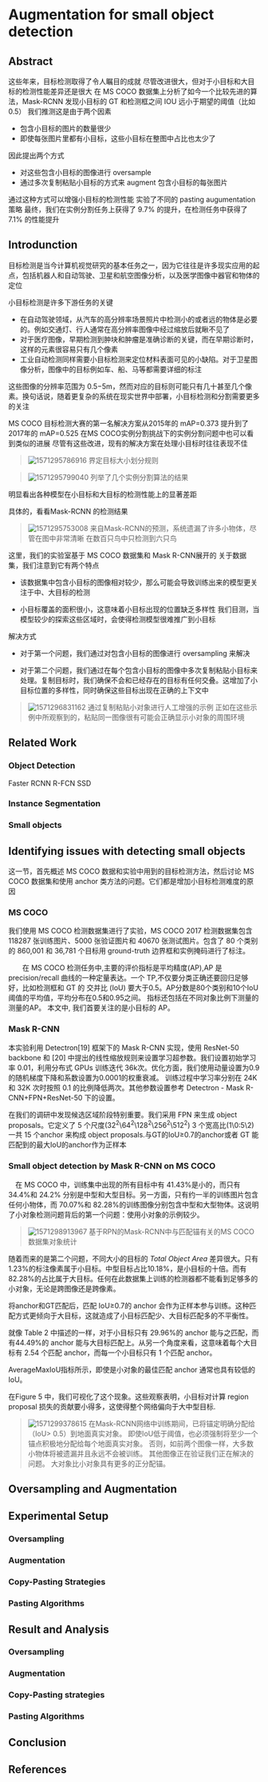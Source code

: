 # Augmentation for small object detection
## Abstract
这些年来，目标检测取得了令人瞩目的成就
尽管改进很大，但对于小目标和大目标的检测性能差异还是很大
在 MS COCO 数据集上分析了如今一个比较先进的算法，Mask-RCNN
发现小目标的 GT 和检测框之间 IOU 远小于期望的阈值（比如0.5）
我们推测这是由于两个因素
* 包含小目标的图片的数量很少
* 即使每张图片里都有小目标，这些小目标在整图中占比也太少了
  

因此提出两个方式
* 对这些包含小目标的图像进行 oversample
* 通过多次复制粘贴小目标的方式来 augment 包含小目标的每张图片

通过这种方式可以增强小目标的检测性能
实验了不同的 pasting augumentation 策略
最终，我们在实例分割任务上获得了 9.7% 的提升，在检测任务中获得了 7.1% 的性能提升

## Introdunction

目标检测是当今计算机视觉研究的基本任务之一，因为它往往是许多现实应用的起点，包括机器人和自动驾驶、卫星和航空图像分析，以及医学图像中器官和物体的定位

小目标检测是许多下游任务的关键
* 在自动驾驶领域，从汽车的高分辨率场景照片中检测小的或者远的物体是必要的。例如交通灯、行人通常在高分辨率图像中经过缩放后就瞅不见了
* 对于医疗图像，早期检测到肿块和肿瘤是准确诊断的关键，而在早期诊断时，这样的元素很容易只有几个像素
* 工业自动检测同样需要小目标检测来定位材料表面可见的小缺陷。对于卫星图像分析，图像中的目标例如车、船、马等都需要详细的标注

这些图像的分辨率范围为 0.5−5m，然而对应的目标则可能只有几十甚至几个像素。换句话说，随着更复杂的系统在现实世界中部署，小目标检测和分割需要更多的关注

MS COCO 目标检测大赛的第一名解决方案从2015年的 mAP=0.373 提升到了2017年的 mAP=0.525
在MS COCO实例分割挑战下的实例分割问题中也可以看到类似的进展
尽管有这些改进，现有的解决方案在处理小目标时往往表现不佳


>![1571295786916](1571295786916.png)
>界定目标大小划分规则

>![1571295799040](1571295799040.png)
>列举了几个实例分割算法的结果

明显看出各种模型在小目标和大目标的检测性能上的显著差距

 具体的，看看Mask-RCNN 的检测结果

>![1571295753008](1571295753008.png)
>来自Mask-RCNN的预测，系统遗漏了许多小物体，尽管在图中非常清晰
>在数百只鸟中只检测到六只鸟

这里，我们的实验室基于 MS COCO 数据集和 Mask R-CNN展开的
关于数据集，我们注意到它有两个特点

* 该数据集中包含小目标的图像相对较少，那么可能会导致训练出来的模型更关注于中、大目标的检测

* 小目标覆盖的面积很小，这意味着小目标出现的位置缺乏多样性
  我们目测，当模型较少的探索这些区域时，会使得检测模型很难推广到小目标

解决方式

-   对于第一个问题，我们通过对包含小目标的图像进行 oversampling 来解决

-   对于第二个问题，我们通过在每个包含小目标的图像中多次复制粘贴小目标来处理。复制目标时，我们确保不会和已经存在的目标有任何交叠。这增加了小目标位置的多样性，同时确保这些目标出现在正确的上下文中

    


>![1571296831162](1571296831162.png)
>通过复制粘贴小对象进行人工增强的示例
>正如在这些示例中所观察到的，粘贴同一图像很有可能会正确显示小对象的周围环境

##  Related Work

### Object Detection

Faster RCNN R-FCN SSD

### Instance Segmentation

### Small objects



## Identifying issues with detecting small objects

 这一节，首先概述 MS COCO 数据和实验中用到的目标检测方法，然后讨论 MS COCO 数据集和使用 anchor 类方法的问题。它们都是增加小目标检测难度的原因 

### MS COCO

我们使用 MS COCO 检测数据集进行了实验，MS COCO 2017 检测数据集包含 118287 张训练图片、5000 张验证图片和 40670 张测试图片。包含了 80 个类别的 860,001 和 36,781 个目标用 ground-truth 边界框和实例掩码进行了标注。

　　在 MS COCO 检测任务中,主要的评价指标是平均精度(AP),AP 是 precision/recall 曲线的一种定量表达。一个 TP,不仅要分类正确还要回归足够好，比如检测框和 GT 的 交并比 (IoU) 要大于0.5。AP分数是80个类别和10个IoU阈值的平均值，平均分布在0.5和0.95之间。 指标还包括在不同对象比例下测量的测量的AP。 本文中, 我们首要关注的是小目标的 AP。

### Mask R-CNN

本实验利用 Detectron[19] 框架下的 Mask R-CNN 实现，使用 ResNet-50 backbone 和 [20] 中提出的线性缩放规则来设置学习超参数。我们设置初始学习率 0.01，利用分布式 GPUs 训练迭代 36k次。优化方面，我们使用动量设置为0.9的随机梯度下降和系数设置为0.0001的权重衰减。 训练过程中学习率分别在 24K 和 32K 次时按照 0.1 的比例降低两次。其他参数设置参考 Detectron - Mask R-CNN+FPN+ResNet-50 下的设置。

在我们的调研中发现候选区域阶段特别重要。我们采用 FPN 来生成 object proposals。它定义了 5 个尺度(32<sup>2</sup>\64<sup>2</sup>\128<sup>2</sup>\256<sup>2</sup>\512<sup>2</sup>) 3 个宽高比(1\0:5\2) 一共 15 个anchor 来构成 object proposals.与GT的IoU≥0.7的anchor或者 GT 能匹配到的最大IoU的anchor作为正样本

### Small object detection by Mask R-CNN on MS COCO

 　在 MS COCO 中，训练集中出现的所有目标中有 41.43%是小的，而只有 34.4%和 24.2% 分别是中型和大型目标。另一方面，只有约一半的训练图片包含任何小物体，而 70.07%和 82.28%的训练图像分别包含中型和大型物体。这说明了小对象检测问题背后的第一个问题：使用小对象的示例较少。 
>![1571298913967](1571298913967.png)
>基于RPN的Mask-RCNN中与匹配锚有关的MS COCO数据集对象统计

随着而来的是第二个问题，不同大小的目标的 *Total Object Area* 差异很大。只有1.23%的标注像素属于小目标。中型目标占比10.18%，是小目标的十倍。而有 82.28%的占比属于大目标。任何在此数据集上训练的检测器都不能看到足够多的小对象，无论是跨图像还是跨像素。

将anchor和GT匹配后，匹配 IoU≥0.7的 anchor 会作为正样本参与训练。这种匹配方式更倾向于大目标，这就造成了小目标匹配少、大目标匹配多的不平衡性。

就像 Table 2 中描述的一样，对于小目标只有 29.96%的 anchor 能与之匹配，而有44.49%的 anchor 能与大目标匹配上。从另一个角度来看，这意味着每个大目标有 2.54 个匹配 anchor，而每一个小目标只有 1 个匹配 anchor。

AverageMaxIoU指标所示，即使是小对象的最佳匹配 anchor 通常也具有较低的 IoU。

在Figure 5 中，我们可视化了这个现象。这些观察表明，小目标对计算 region proposal 损失的贡献要小得多，这使得整个网络偏向于大中型目标.

>![1571299378615](1571299378615.png)
>在Mask-RCNN网络中训练期间，已将锚定明确分配给（IoU> 0.5）到地面真实对象。 即使IoU低于阈值，也必须强制将至少一个锚点积极地分配给每个地面真实对象。 否则，如前两个图像一样，大多数小物体将被遗漏并且永远不会被训练。 其他图像正在验证我们正在解决的问题。 大对象比小对象具有更多的正分配锚。

## Oversampling and Augmentation



## Experimental Setup

### Oversampling
### Augmentation
### Copy-Pasting Strategies
### Pasting Algorithms
## Result and Analysis
### Oversampling
### Augmentation
### Copy-Pasting strategies
### Pasting Algorithms
## Conclusion

## References

